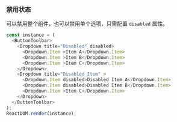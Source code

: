 ### 禁用状态

可以禁用整个组件，也可以禁用单个选项，只需配置 `disabled` 属性。

<!--start-code-->
```js
const instance = (
  <ButtonToolbar>
    <Dropdown title="Disabled" disabled>
      <Dropdown.Item >Item A</Dropdown.Item>
      <Dropdown.Item >Item B</Dropdown.Item>
      <Dropdown.Item >Item C</Dropdown.Item>
    </Dropdown>
    <Dropdown title="Disabled Item" >
      <Dropdown.Item disabled>Disabled Item A</Dropdown.Item>
      <Dropdown.Item disabled>Disabled Item B</Dropdown.Item>
      <Dropdown.Item >Item C</Dropdown.Item>
    </Dropdown>
  </ButtonToolbar>
);
ReactDOM.render(instance);
```
<!--end-code-->

